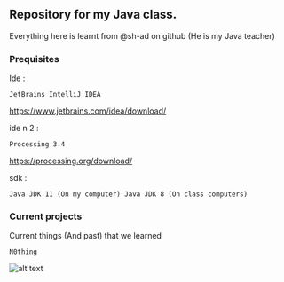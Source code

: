 ## Repository for my Java class.

Everything here is learnt from @sh-ad on github (He is my Java teacher)

### Prequisites

Ide : 
```
JetBrains IntelliJ IDEA
```
https://www.jetbrains.com/idea/download/

ide n 2 :
```
Processing 3.4
```
https://processing.org/download/

sdk :
```
Java JDK 11 (On my computer) Java JDK 8 (On class computers)
```

### Current projects

Current things (And past) that we learned

```
N0thing
```
![alt text](http://www.cutmypic.com/uploads/title900225613.png)
